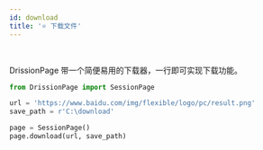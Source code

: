 ```yaml
---
id: download
title: '⭐ 下载文件' 
---
```


<div class="wwads-cn wwads-horizontal" data-id="317"></div><br/>

DrissionPage 带一个简便易用的下载器，一行即可实现下载功能。

```python
from DrissionPage import SessionPage

url = 'https://www.baidu.com/img/flexible/logo/pc/result.png'
save_path = r'C:\download'

page = SessionPage()
page.download(url, save_path)
```
